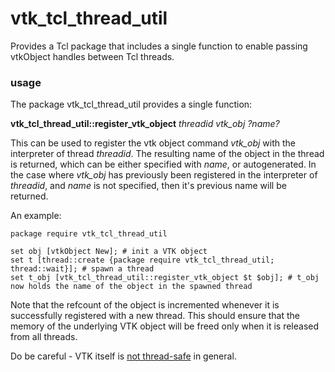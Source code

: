 vtk_tcl_thread_util
===================

Provides a Tcl package that includes a single function to enable passing vtkObject handles between Tcl threads. 


### usage

The package vtk_tcl_thread_util provides a single function:


**vtk_tcl_thread_util::register_vtk_object** *threadid vtk_obj ?name?*

 This can be used to register the vtk object command *vtk_obj* with the interpreter of thread *threadid*. The resulting name of the object in the thread is returned, which can be either specified with *name*, or autogenerated. In the case where *vtk_obj* has previously been registered in the interpreter of *threadid*, and *name* is not specified, then it's previous name will be returned. 

An example:

```
package require vtk_tcl_thread_util

set obj [vtkObject New]; # init a VTK object
set t [thread::create {package require vtk_tcl_thread_util; thread::wait}]; # spawn a thread
set t_obj [vtk_tcl_thread_util::register_vtk_object $t $obj]; # t_obj now holds the name of the object in the spawned thread
```

Note that the refcount of the object is incremented whenever it is successfully registered with a new thread. This should ensure that the memory of the underlying VTK object will be freed only when it is released from all threads.

Do be careful - VTK itself is [not thread-safe](http://www.vtk.org/Wiki/VTK/FAQ#Is_VTK_thread-safe_.3F "VTK not thread-safe") in general.   